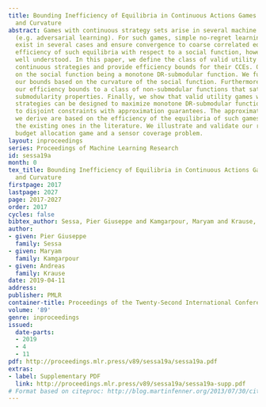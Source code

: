 ```yaml
---
title: Bounding Inefficiency of Equilibria in Continuous Actions Games using Submodularity
  and Curvature
abstract: Games with continuous strategy sets arise in several machine learning problems
  (e.g. adversarial learning). For such games, simple no-regret learning algorithms
  exist in several cases and ensure convergence to coarse correlated equilibria (CCE).  The
  efficiency of such equilibria with respect to a social function, however, is not
  well understood. In this paper, we define the class of valid utility games with
  continuous strategies and provide efficiency bounds for their CCEs. Our bounds rely
  on the social function being a monotone DR-submodular function. We further refine
  our bounds based on the curvature of the social function. Furthermore, we extend
  our efficiency bounds to a class of non-submodular functions that satisfy approximate
  submodularity properties. Finally, we show that valid utility games with continuous
  strategies can be designed to maximize monotone DR-submodular functions subject
  to disjoint constraints with approximation guarantees. The approximation guarantees
  we derive are based on the efficiency of the equilibria of such games and can improve
  the existing ones in the literature. We illustrate and validate our results on a
  budget allocation game and a sensor coverage problem.
layout: inproceedings
series: Proceedings of Machine Learning Research
id: sessa19a
month: 0
tex_title: Bounding Inefficiency of Equilibria in Continuous Actions Games using Submodularity
  and Curvature
firstpage: 2017
lastpage: 2027
page: 2017-2027
order: 2017
cycles: false
bibtex_author: Sessa, Pier Giuseppe and Kamgarpour, Maryam and Krause, Andreas
author:
- given: Pier Giuseppe
  family: Sessa
- given: Maryam
  family: Kamgarpour
- given: Andreas
  family: Krause
date: 2019-04-11
address: 
publisher: PMLR
container-title: Proceedings of the Twenty-Second International Conference on Artificial Intelligence and Statistics
volume: '89'
genre: inproceedings
issued:
  date-parts:
  - 2019
  - 4
  - 11
pdf: http://proceedings.mlr.press/v89/sessa19a/sessa19a.pdf
extras:
- label: Supplementary PDF
  link: http://proceedings.mlr.press/v89/sessa19a/sessa19a-supp.pdf
# Format based on citeproc: http://blog.martinfenner.org/2013/07/30/citeproc-yaml-for-bibliographies/
---
```

